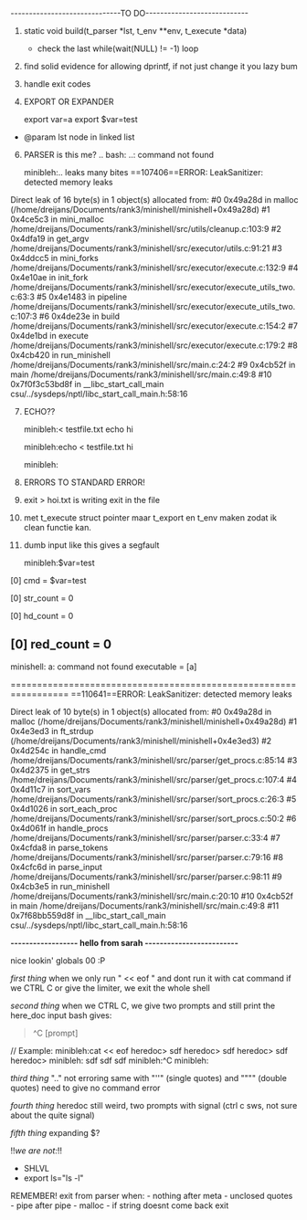 ------------------------------TO DO----------------------------

1) 
    static void	build(t_parser *lst, t_env **env, t_execute *data)
     * check the last while(wait(NULL) != -1) loop

2) 
    find solid evidence for allowing dprintf, if not just change it you lazy bum

3) 
    handle exit codes

4) EXPORT OR EXPANDER

    export var=a
    export $var=test
 * @param lst node in linked list

6) PARSER is this me?
    ..
    bash: ..: command not found

    minibleh:..
	leaks many bites
==107406==ERROR: LeakSanitizer: detected memory leaks

Direct leak of 16 byte(s) in 1 object(s) allocated from:
    #0 0x49a28d in malloc (/home/dreijans/Documents/rank3/minishell/minishell+0x49a28d)
    #1 0x4ce5c3 in mini_malloc /home/dreijans/Documents/rank3/minishell/src/utils/cleanup.c:103:9
    #2 0x4dfa19 in get_argv /home/dreijans/Documents/rank3/minishell/src/executor/utils.c:91:21
    #3 0x4ddcc5 in mini_forks /home/dreijans/Documents/rank3/minishell/src/executor/execute.c:132:9
    #4 0x4e10ae in init_fork /home/dreijans/Documents/rank3/minishell/src/executor/execute_utils_two.c:63:3
    #5 0x4e1483 in pipeline /home/dreijans/Documents/rank3/minishell/src/executor/execute_utils_two.c:107:3
    #6 0x4de23e in build /home/dreijans/Documents/rank3/minishell/src/executor/execute.c:154:2
    #7 0x4de1bd in execute /home/dreijans/Documents/rank3/minishell/src/executor/execute.c:179:2
    #8 0x4cb420 in run_minishell /home/dreijans/Documents/rank3/minishell/src/main.c:24:2
    #9 0x4cb52f in main /home/dreijans/Documents/rank3/minishell/src/main.c:49:8
    #10 0x7f0f3c53bd8f in __libc_start_call_main csu/../sysdeps/nptl/libc_start_call_main.h:58:16

7) ECHO??

    minibleh:< testfile.txt echo hi

    minibleh:echo < testfile.txt hi

    minibleh:

8) ERRORS TO STANDARD ERROR!

9) exit > hoi.txt is writing exit in the file

10) met t_execute struct pointer maar t_export en t_env maken zodat ik clean functie kan.

11) dumb input like this gives a segfault

	minibleh:$var=test

[0] cmd = $var=test

[0] str_count = 0

[0] hd_count = 0

[0] red_count = 0
--------------------------------------------------
minishell: a: command not found
executable = [a]

=================================================================
==110641==ERROR: LeakSanitizer: detected memory leaks

Direct leak of 10 byte(s) in 1 object(s) allocated from:
    #0 0x49a28d in malloc (/home/dreijans/Documents/rank3/minishell/minishell+0x49a28d)
    #1 0x4e3ed3 in ft_strdup (/home/dreijans/Documents/rank3/minishell/minishell+0x4e3ed3)
    #2 0x4d254c in handle_cmd /home/dreijans/Documents/rank3/minishell/src/parser/get_procs.c:85:14
    #3 0x4d2375 in get_strs /home/dreijans/Documents/rank3/minishell/src/parser/get_procs.c:107:4
    #4 0x4d11c7 in sort_vars /home/dreijans/Documents/rank3/minishell/src/parser/sort_procs.c:26:3
    #5 0x4d1026 in sort_each_proc /home/dreijans/Documents/rank3/minishell/src/parser/sort_procs.c:50:2
    #6 0x4d061f in handle_procs /home/dreijans/Documents/rank3/minishell/src/parser/parser.c:33:4
    #7 0x4cfda8 in parse_tokens /home/dreijans/Documents/rank3/minishell/src/parser/parser.c:79:16
    #8 0x4cfc6d in parse_input /home/dreijans/Documents/rank3/minishell/src/parser/parser.c:98:11
    #9 0x4cb3e5 in run_minishell /home/dreijans/Documents/rank3/minishell/src/main.c:20:10
    #10 0x4cb52f in main /home/dreijans/Documents/rank3/minishell/src/main.c:49:8
    #11 0x7f68bb559d8f in __libc_start_call_main csu/../sysdeps/nptl/libc_start_call_main.h:58:16

**------------------ hello from sarah -------------------------**

nice lookin' globals 00 :P

*first thing*
when we only run " << eof " and dont run it with cat command
if we CTRL C or give the limiter, we exit the whole shell


*second thing*
when we CTRL C, we give two prompts and still print the here_doc input
bash gives:
> ^C
[prompt]

// Example:
minibleh:cat << eof
heredoc> sdf
heredoc> sdf
heredoc> sdf
heredoc> 
minibleh:
sdf
sdf
sdf
minibleh:^C
minibleh:


*third thing*
".." not erroring
		same with "''" (single quotes) and """" (double quotes)
need to give no command error


*fourth thing*
heredoc still weird, two prompts with signal (ctrl c sws, not sure about the quite signal)


*fifth thing*
 expanding $?


!!*we are not:*!!
- SHLVL
- export ls="ls -l"

REMEMBER! exit from parser when:
	- nothing after meta
	- unclosed quotes
	- pipe after pipe
	- malloc
	- if string doesnt come back exit